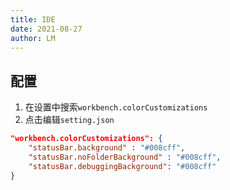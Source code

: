 ```yaml
---
title: IDE
date: 2021-08-27
author: LM
---
```


## 配置

1. 在设置中搜索`workbench.colorCustomizations`
2. 点击编辑`setting.json`

```json
"workbench.colorCustomizations": {
    "statusBar.background" : "#008cff",
    "statusBar.noFolderBackground" : "#008cff",
    "statusBar.debuggingBackground": "#008cff"
}
```

